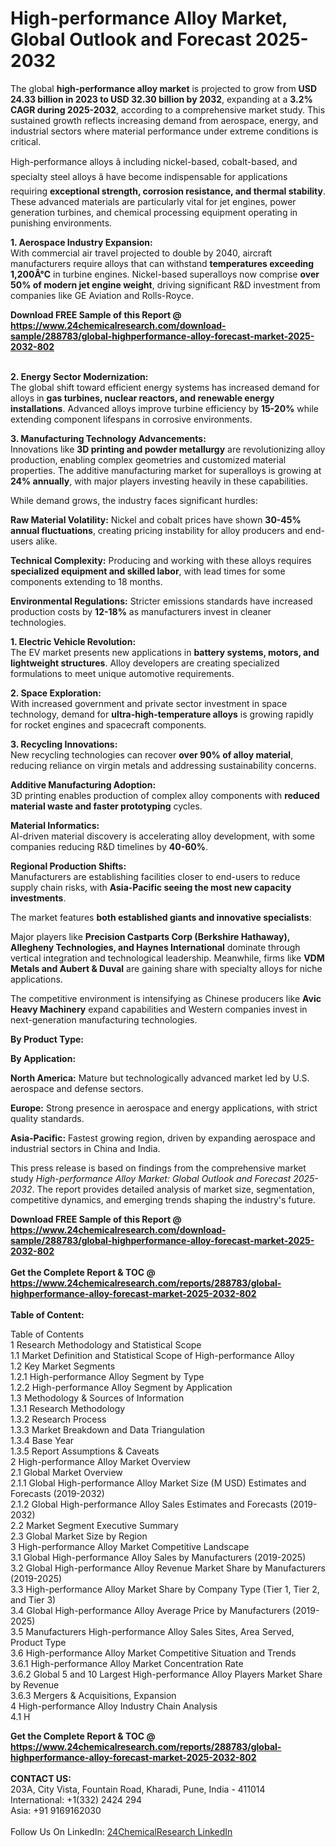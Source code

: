 <h1>High-performance Alloy Market, Global Outlook and Forecast 2025-2032</h1><p>The global <strong>high-performance alloy market</strong> is projected to grow from <strong>USD 24.33 billion in 2023 to USD 32.30 billion by 2032</strong>, expanding at a <strong>3.2% CAGR during 2025-2032</strong>, according to a comprehensive market study. This sustained growth reflects increasing demand from aerospace, energy, and industrial sectors where material performance under extreme conditions is critical.</p><p>High-performance alloys â including nickel-based, cobalt-based, and specialty steel alloys â have become indispensable for applications requiring <strong>exceptional strength, corrosion resistance, and thermal stability</strong>. These advanced materials are particularly vital for jet engines, power generation turbines, and chemical processing equipment operating in punishing environments.</p><p><strong>1. Aerospace Industry Expansion:</strong><br>
With commercial air travel projected to double by 2040, aircraft manufacturers require alloys that can withstand <strong>temperatures exceeding 1,200Â°C</strong> in turbine engines. Nickel-based superalloys now comprise <strong>over 50% of modern jet engine weight</strong>, driving significant R&amp;D investment from companies like GE Aviation and Rolls-Royce.</p><div><b>Download FREE Sample of this Report @ 
            <a href="https://www.24chemicalresearch.com/download-sample/288783/global-highperformance-alloy-forecast-market-2025-2032-802">
            https://www.24chemicalresearch.com/download-sample/288783/global-highperformance-alloy-forecast-market-2025-2032-802</a></b></div><br><p><strong>2. Energy Sector Modernization:</strong><br>
The global shift toward efficient energy systems has increased demand for alloys in <strong>gas turbines, nuclear reactors, and renewable energy installations</strong>. Advanced alloys improve turbine efficiency by <strong>15-20%</strong> while extending component lifespans in corrosive environments.</p><p><strong>3. Manufacturing Technology Advancements:</strong><br>
Innovations like <strong>3D printing and powder metallurgy</strong> are revolutionizing alloy production, enabling complex geometries and customized material properties. The additive manufacturing market for superalloys is growing at <strong>24% annually</strong>, with major players investing heavily in these capabilities.</p><p>While demand grows, the industry faces significant hurdles:</p><p><strong>Raw Material Volatility:</strong> Nickel and cobalt prices have shown <strong>30-45% annual fluctuations</strong>, creating pricing instability for alloy producers and end-users alike.</p><p><strong>Technical Complexity:</strong> Producing and working with these alloys requires <strong>specialized equipment and skilled labor</strong>, with lead times for some components extending to 18 months.</p><p><strong>Environmental Regulations:</strong> Stricter emissions standards have increased production costs by <strong>12-18%</strong> as manufacturers invest in cleaner technologies.</p><p><strong>1. Electric Vehicle Revolution:</strong><br>
The EV market presents new applications in <strong>battery systems, motors, and lightweight structures</strong>. Alloy developers are creating specialized formulations to meet unique automotive requirements.</p><p><strong>2. Space Exploration:</strong><br>
With increased government and private sector investment in space technology, demand for <strong>ultra-high-temperature alloys</strong> is growing rapidly for rocket engines and spacecraft components.</p><p><strong>3. Recycling Innovations:</strong><br>
New recycling technologies can recover <strong>over 90% of alloy material</strong>, reducing reliance on virgin metals and addressing sustainability concerns.</p><p><strong>Additive Manufacturing Adoption:</strong><br>
	3D printing enables production of complex alloy components with <strong>reduced material waste and faster prototyping</strong> cycles.</p><p><strong>Material Informatics:</strong><br>
	AI-driven material discovery is accelerating alloy development, with some companies reducing R&amp;D timelines by <strong>40-60%</strong>.</p><p><strong>Regional Production Shifts:</strong><br>
	Manufacturers are establishing facilities closer to end-users to reduce supply chain risks, with <strong>Asia-Pacific seeing the most new capacity investments</strong>.</p><p>The market features <strong>both established giants and innovative specialists</strong>:</p><p>Major players like <strong>Precision Castparts Corp (Berkshire Hathaway), Allegheny Technologies, and Haynes International</strong> dominate through vertical integration and technological leadership. Meanwhile, firms like <strong>VDM Metals and Aubert &amp; Duval</strong> are gaining share with specialty alloys for niche applications.</p><p>The competitive environment is intensifying as Chinese producers like <strong>Avic Heavy Machinery</strong> expand capabilities and Western companies invest in next-generation manufacturing technologies.</p><p><strong>By Product Type:</strong></p><p><strong>By Application:</strong></p><p><strong>North America:</strong> Mature but technologically advanced market led by U.S. aerospace and defense sectors.</p><p><strong>Europe:</strong> Strong presence in aerospace and energy applications, with strict quality standards.</p><p><strong>Asia-Pacific:</strong> Fastest growing region, driven by expanding aerospace and industrial sectors in China and India.</p><p>This press release is based on findings from the comprehensive market study <em>High-performance Alloy Market: Global Outlook and Forecast 2025-2032</em>. The report provides detailed analysis of market size, segmentation, competitive dynamics, and emerging trends shaping the industry's future.</p><div><b>Download FREE Sample of this Report @ 
            <a href="https://www.24chemicalresearch.com/download-sample/288783/global-highperformance-alloy-forecast-market-2025-2032-802">
            https://www.24chemicalresearch.com/download-sample/288783/global-highperformance-alloy-forecast-market-2025-2032-802</a></b></div><br><div><b>Get the Complete Report & TOC @ 
            <a href="https://www.24chemicalresearch.com/reports/288783/global-highperformance-alloy-forecast-market-2025-2032-802">
            https://www.24chemicalresearch.com/reports/288783/global-highperformance-alloy-forecast-market-2025-2032-802</a></b></div><br>
            <b>Table of Content:</b><p>Table of Contents<br />
1 Research Methodology and Statistical Scope<br />
1.1 Market Definition and Statistical Scope of High-performance Alloy<br />
1.2 Key Market Segments<br />
1.2.1 High-performance Alloy Segment by Type<br />
1.2.2 High-performance Alloy Segment by Application<br />
1.3 Methodology & Sources of Information<br />
1.3.1 Research Methodology<br />
1.3.2 Research Process<br />
1.3.3 Market Breakdown and Data Triangulation<br />
1.3.4 Base Year<br />
1.3.5 Report Assumptions & Caveats<br />
2 High-performance Alloy Market Overview<br />
2.1 Global Market Overview<br />
2.1.1 Global High-performance Alloy Market Size (M USD) Estimates and Forecasts (2019-2032)<br />
2.1.2 Global High-performance Alloy Sales Estimates and Forecasts (2019-2032)<br />
2.2 Market Segment Executive Summary<br />
2.3 Global Market Size by Region<br />
3 High-performance Alloy Market Competitive Landscape<br />
3.1 Global High-performance Alloy Sales by Manufacturers (2019-2025)<br />
3.2 Global High-performance Alloy Revenue Market Share by Manufacturers (2019-2025)<br />
3.3 High-performance Alloy Market Share by Company Type (Tier 1, Tier 2, and Tier 3)<br />
3.4 Global High-performance Alloy Average Price by Manufacturers (2019-2025)<br />
3.5 Manufacturers High-performance Alloy Sales Sites, Area Served, Product Type<br />
3.6 High-performance Alloy Market Competitive Situation and Trends<br />
3.6.1 High-performance Alloy Market Concentration Rate<br />
3.6.2 Global 5 and 10 Largest High-performance Alloy Players Market Share by Revenue<br />
3.6.3 Mergers & Acquisitions, Expansion<br />
4 High-performance Alloy Industry Chain Analysis<br />
4.1 H</p><div><b>Get the Complete Report & TOC @ 
            <a href="https://www.24chemicalresearch.com/reports/288783/global-highperformance-alloy-forecast-market-2025-2032-802">
            https://www.24chemicalresearch.com/reports/288783/global-highperformance-alloy-forecast-market-2025-2032-802</a></b></div><br><b>CONTACT US:</b><br>
            203A, City Vista, Fountain Road, Kharadi, Pune, India - 411014<br>
            International: +1(332) 2424 294<br>
            Asia: +91 9169162030 <br><br>
            Follow Us On LinkedIn: <a href="https://www.linkedin.com/company/24chemicalresearch/">24ChemicalResearch LinkedIn</a>